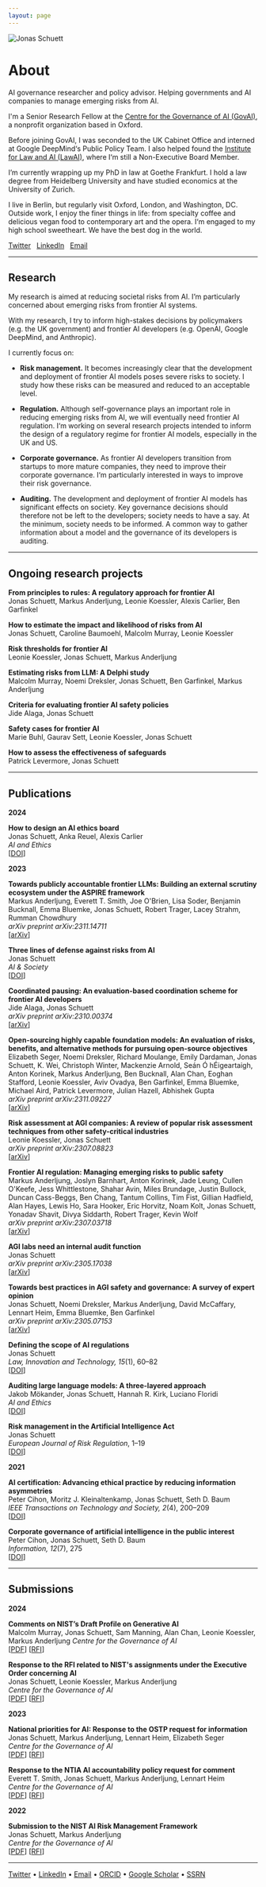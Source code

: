 ```yaml
---
layout: page
---
```


![Jonas Schuett](/jonasschuett.jpg)

# About

<p class="lead">AI governance researcher and policy advisor. Helping governments and AI companies to manage emerging risks from AI.</p>

I'm a Senior Research Fellow at the [Centre for the Governance of AI (GovAI)](https://www.governance.ai/), a nonprofit organization based in Oxford.

Before joining GovAI, I was seconded to the UK Cabinet Office and interned at Google DeepMind‘s Public Policy Team. I also helped found the [Institute for Law and AI (LawAI)](https://law-ai.org/), where I‘m still a Non-Executive Board Member.

I’m currently wrapping up my PhD in law at Goethe Frankfurt. I hold a law degree from Heidelberg University and have studied economics at the University of Zurich.

I live in Berlin, but regularly visit Oxford, London, and Washington, DC. Outside work, I enjoy the finer things in life: from specialty coffee and delicious vegan food to contemporary art and the opera. I‘m engaged to my high school sweetheart. We have the best dog in the world.

<i class="fa-brands fa-twitter" style="color: #228be6;"></i> [Twitter](https://twitter.com/jonasschuett) &nbsp; <i class="fa-brands fa-linkedin" style="color: #228be6;"></i> [LinkedIn](https://www.linkedin.com/in/jonasschuett) &nbsp; <i class="fa-solid fa-envelope" style="color: #228be6;"></i> [Email](mailto:jonas.schuett@governance.ai)

---

## Research

My research is aimed at reducing societal risks from AI. I’m particularly concerned about emerging risks from frontier AI systems.

With my research, I try to inform high-stakes decisions by policymakers (e.g. the UK government) and frontier AI developers (e.g. OpenAI, Google DeepMind, and Anthropic).

I currently focus on:

- **Risk management.** It becomes increasingly clear that the development and deployment of frontier AI models poses severe risks to society. I study how these risks can be measured and reduced to an acceptable level.

- **Regulation.** Although self-governance plays an important role in reducing emerging risks from AI, we will eventually need frontier AI regulation. I‘m working on several research projects intended to inform the design of a regulatory regime for frontier AI models, especially in the UK and US.

- **Corporate governance.** As frontier AI developers transition from startups to more mature companies, they need to improve their corporate governance. I‘m particularly interested in ways to improve their risk governance.

- **Auditing.** The development and deployment of frontier AI models has significant effects on society. Key governance decisions should therefore not be left to the developers; society needs to have a say. At the minimum, society needs to be informed. A common way to gather information about a model and the governance of its developers is auditing.

---

## Ongoing research projects

**From principles to rules: A regulatory approach for frontier AI** <br>
Jonas Schuett, Markus Anderljung, Leonie Koessler, Alexis Carlier, Ben Garfinkel

**How to estimate the impact and likelihood of risks from AI** <br>
Jonas Schuett, Caroline Baumoehl, Malcolm Murray, Leonie Koessler

**Risk thresholds for frontier AI** <br>
Leonie Koessler, Jonas Schuett, Markus Anderljung

**Estimating risks from LLM: A Delphi study** <br>
Malcolm Murray, Noemi Dreksler, Jonas Schuett, Ben Garfinkel, Markus Anderljung

**Criteria for evaluating frontier AI safety policies** <br>
Jide Alaga, Jonas Schuett

**Safety cases for frontier AI** <br>
Marie Buhl, Gaurav Sett, Leonie Koessler, Jonas Schuett

**How to assess the effectiveness of safeguards** <br>
Patrick Levermore, Jonas Schuett

---

## Publications

**2024**

**How to design an AI ethics board** <br>
Jonas Schuett, Anka Reuel, Alexis Carlier <br>
*AI and Ethics* <br>
[[DOI](https://doi.org/10.1007/s43681-023-00409-y)]

**2023**

**Towards publicly accountable frontier LLMs: Building an external scrutiny ecosystem under the ASPIRE framework** <br>
Markus Anderljung, Everett T. Smith, Joe O'Brien, Lisa Soder, Benjamin Bucknall, Emma Bluemke, Jonas Schuett, Robert Trager, Lacey Strahm, Rumman Chowdhury <br>
*arXiv preprint arXiv:2311.14711* <br>
[[arXiv](https://arxiv.org/abs/2311.14711)]

**Three lines of defense against risks from AI** <br>
Jonas Schuett <br>
*AI & Society* <br>
[[DOI](https://doi.org/10.1007/s00146-023-01811-0)]

**Coordinated pausing: An evaluation-based coordination scheme for frontier AI developers** <br>
Jide Alaga, Jonas Schuett <br>
*arXiv preprint arXiv:2310.00374* <br>
[[arXiv](https://arxiv.org/abs/2310.00374)]

**Open-sourcing highly capable foundation models: An evaluation of risks, benefits, and alternative methods for pursuing open-source objectives** <br>
Elizabeth Seger, Noemi Dreksler, Richard Moulange, Emily Dardaman, Jonas Schuett, K. Wei, Christoph Winter, Mackenzie Arnold, Seán Ó hÉigeartaigh, Anton Korinek, Markus Anderljung, Ben Bucknall, Alan Chan, Eoghan Stafford, Leonie Koessler, Aviv Ovadya, Ben Garfinkel, Emma Bluemke, Michael Aird, Patrick Levermore, Julian Hazell, Abhishek Gupta <br>
*arXiv preprint arXiv:2311.09227* <br>
[[arXiv](https://arxiv.org/abs/2311.09227)]

**Risk assessment at AGI companies: A review of popular risk assessment techniques from other safety-critical industries** <br>
Leonie Koessler, Jonas Schuett <br>
*arXiv preprint arXiv:2307.08823* <br>
[[arXiv](https://arxiv.org/abs/2307.08823)]

**Frontier AI regulation: Managing emerging risks to public safety** <br>
Markus Anderljung, Joslyn Barnhart, Anton Korinek, Jade Leung, Cullen O'Keefe, Jess Whittlestone, Shahar Avin, Miles Brundage, Justin Bullock, Duncan Cass-Beggs, Ben Chang, Tantum Collins, Tim Fist, Gillian Hadfield, Alan Hayes, Lewis Ho, Sara Hooker, Eric Horvitz, Noam Kolt, Jonas Schuett, Yonadav Shavit, Divya Siddarth, Robert Trager, Kevin Wolf <br>
*arXiv preprint arXiv:2307.03718* <br>
[[arXiv](https://arxiv.org/abs/2307.03718)]

**AGI labs need an internal audit function** <br>
Jonas Schuett <br>
*arXiv preprint arXiv:2305.17038* <br>
[[arXiv](https://arxiv.org/abs/2305.17038)]

**Towards best practices in AGI safety and governance: A survey of expert opinion** <br>
Jonas Schuett, Noemi Dreksler, Markus Anderljung, David McCaffary, Lennart Heim, Emma Bluemke, Ben Garfinkel <br>
*arXiv preprint arXiv:2305.07153* <br>
[[arXiv](https://arxiv.org/abs/2305.07153)]

**Defining the scope of AI regulations** <br>
Jonas Schuett <br>
*Law, Innovation and Technology, 15*(1), 60–82 <br>
[[DOI](https://doi.org/10.1080/17579961.2023.2184135)]

**Auditing large language models: A three-layered approach** <br>
Jakob Mökander, Jonas Schuett, Hannah R. Kirk, Luciano Floridi <br>
*AI and Ethics* <br>
[[DOI](https://doi.org/10.1007/s43681-023-00289-2)]

**Risk management in the Artificial Intelligence Act** <br>
Jonas Schuett <br>
*European Journal of Risk Regulation*, 1–19 <br>
[[DOI](https://doi.org/10.1017/err.2023.1)]

**2021**

**AI certification: Advancing ethical practice by reducing information asymmetries** <br>
Peter Cihon, Moritz J. Kleinaltenkamp, Jonas Schuett, Seth D. Baum <br>
*IEEE Transactions on Technology and Society, 2*(4), 200–209 <br>
[[DOI](https://doi.org/10.1109/TTS.2021.3077595)]

**Corporate governance of artificial intelligence in the public interest** <br>
Peter Cihon, Jonas Schuett, Seth D. Baum <br>
*Information, 12*(7), 275 <br>
[[DOI](https://doi.org/10.3390/info12070275)]

---

## Submissions

**2024**

**Comments on NIST’s Draft Profile on Generative AI** <br>
Malcolm Murray, Jonas Schuett, Sam Manning, Alan Chan, Leonie Koessler, Markus Anderljung
*Centre for the Governance of AI* <br>
[[PDF](https://cdn.governance.ai/Comments_on_NISTs_Draft_Profile_on_Generative_AI.pdf)] [[RFI](https://airc.nist.gov/docs/NIST.AI.600-1.GenAI-Profile.ipd.pdf)]

**Response to the RFI related to NIST's assignments under the Executive Order concerning AI** <br>
Jonas Schuett, Leonie Koessler, Markus Anderljung <br>
*Centre for the Governance of AI* <br>
[[PDF](https://cdn.governance.ai/GovAI_Response_to_RFI_Related_to_NIST_Assignments_Under_Executive_Order_Concerning_AI.pdf)] [[RFI](https://www.federalregister.gov/documents/2023/12/21/2023-28232/request-for-information-rfi-related-to-nists-assignments-under-sections-41-45-and-11-of-the)]

**2023**

**National priorities for AI: Response to the OSTP request for information** <br>
Jonas Schuett, Markus Anderljung, Lennart Heim, Elizabeth Seger <br>
*Centre for the Governance of AI* <br>
[[PDF](https://cdn.governance.ai/Response_to_the_OSTP_Request_for_Information__National_Priorities_for_Artificial_Intelligence.pdf)] [[RFI](https://www.whitehouse.gov/wp-content/uploads/2023/05/OSTP-Request-for-Information-National-Priorities-for-Artificial-Intelligence.pdf)]

**Response to the NTIA AI accountability policy request for comment** <br>
Everett T. Smith, Jonas Schuett, Markus Anderljung, Lennart Heim <br>
*Centre for the Governance of AI* <br>
[[PDF](https://cdn.governance.ai/GovAI_Response_to_the_NTIA_AI_Accountability_Policy_Request_for_Comment.pdf)] [[RFI](https://www.federalregister.gov/documents/2023/04/13/2023-07776/ai-accountability-policy-request-for-comment)]

**2022**

**Submission to the NIST AI Risk Management Framework** <br>
Jonas Schuett, Markus Anderljung <br>
*Centre for the Governance of AI* <br>
[[PDF](https://cdn.governance.ai/Comments_on_the_Initial_Draft_of_the_NIST_AI_RMF_-_GovAI.pdf)] [[RFI](https://www.nist.gov/system/files/documents/2022/03/17/AI-RMF-1stdraft.pdf)]

---

[Twitter](https://twitter.com/jonasschuett) • [LinkedIn](https://www.linkedin.com/in/jonasschuett) • [Email](mailto:jonas.schuett@governance.ai) • [ORCID](https://orcid.org/0000-0001-7154-5049) • [Google Scholar](https://scholar.google.com/citations?user=iZXltDgAAAAJ&hl=en&oi=ao) • [SSRN](https://papers.ssrn.com/sol3/cf_dev/AbsByAuth.cfm?per_id=3705327)
